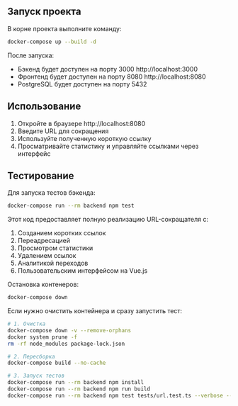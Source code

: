 ## Запуск проекта

В корне проекта выполните команду:
```bash
docker-compose up --build -d
```

После запуска:
- Бэкенд будет доступен на порту 3000 http://localhost:3000
- Фронтенд будет доступен на порту 8080 http://localhost:8080
- PostgreSQL будет доступен на порту 5432

## Использование

1. Откройте в браузере http://localhost:8080
2. Введите URL для сокращения
3. Используйте полученную короткую ссылку
4. Просматривайте статистику и управляйте ссылками через интерфейс

## Тестирование

Для запуска тестов бэкенда:
```bash
docker-compose run --rm backend npm test
```

Этот код предоставляет полную реализацию URL-сокращателя с:
1. Созданием коротких ссылок
2. Переадресацией
3. Просмотром статистики
4. Удалением ссылок
5. Аналитикой переходов
6. Пользовательским интерфейсом на Vue.js

Остановка контенеров:
```bash
docker-compose down
```

Если нужно очистить контейнера и сразу запустить тест:
```bash
# 1. Очистка
docker-compose down -v --remove-orphans
docker system prune -f
rm -rf node_modules package-lock.json

# 2. Пересборка
docker-compose build --no-cache

# 3. Запуск тестов
docker-compose run --rm backend npm install
docker-compose run --rm backend npm run build
docker-compose run --rm backend npm test tests/url.test.ts --verbose --detectOpenHandles
```